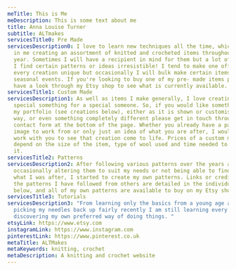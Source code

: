 ```yaml
---
meTitle: This is Me
meDescription: This is some text about me
title: Anna Louise Turner
subtitle: ALTmakes
servicesTitle0: Pre Made
servicesDescription0: I love to learn new techniques all the time, which results
  in me creating an assortment of knitted and crocheted items throughout the
  year. Sometimes I will have a recipient in mind for them but a lot of the time
  I find certain patterns or ideas irresistible! I tend to make one offs to make
  every creation unique but occasionally I will bulk make certain items for
  seasonal events. If you're looking to buy one of my pre- made items please
  have a look through my Etsy shop to see what is currently available.
servicesTitle1: Custom Made
servicesDescription1: As well as items I make generally, I love creating that
  special something for a special someone. So, if you would like something from
  my portfolio (see creations below), either as it is shown or customised in any
  way, or even something completely different please get in touch through the
  contact form at the bottom of the page. Whether you already have a pattern, an
  image to work from or only just an idea of what you are after, I would love to
  work with you to see that creation come to life. Prices of a custom make will
  depend on the size of the item, type of wool used and time needed to create
  it.
servicesTitle2: Patterns
servicesDescription2: After following various patterns over the years and either
  occasionally altering them to suit my needs or not being able to find exactly
  what I was after, I started to create my own patterns. Links or credits to all
  the patterns I have followed from others are detailed in the individual pages
  below, and all of my own patterns are available to buy on my Etsy shop.
servicesTitle3: Tutorials
servicesDescription3: "From learning only the basics from a young age and not
  picking my needles back up fairly recently I am still learning every day and
  discovering my own preferred way of doing things. "
etsyLink: https://www.etsy.com
instagramLink: https://www.instagram.com
pinterestLink: https://www.pinterest.co.uk
metaTitle: ALTMakes
metaKeywords: knitting, crochet
metaDescription: A knitting and crochet website
---
```

